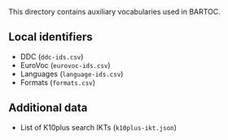 This directory contains auxiliary vocabularies used in BARTOC.

## Local identifiers

* DDC (`ddc-ids.csv`)
* EuroVoc (`eurovoc-ids.csv`)
* Languages (`language-ids.csv`)
* Formats (`formats.csv`)

## Additional data

* List of K10plus search IKTs (`k10plus-ikt.json`)
